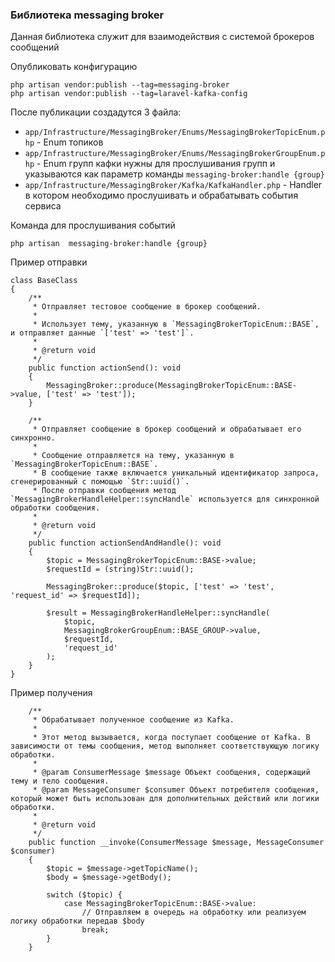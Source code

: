 ### Библиотека messaging broker

Данная библиотека служит для взаимодействия с системой брокеров сообщений

Опубликовать конфигурацию
```
php artisan vendor:publish --tag=messaging-broker
php artisan vendor:publish --tag=laravel-kafka-config
```
После публикации создадутся 3 файла:
- `app/Infrastructure/MessagingBroker/Enums/MessagingBrokerTopicEnum.php` - Enum топиков
- `app/Infrastructure/MessagingBroker/Enums/MessagingBrokerGroupEnum.php` - Enum групп кафки нужны для прослушивания групп и указываются как параметр команды `messaging-broker:handle {group}` 
- `app/Infrastructure/MessagingBroker/Kafka/KafkaHandler.php` - Handler в котором необходимо прослушивать и обрабатывать события сервиса


Команда для прослушивания событий
```
php artisan  messaging-broker:handle {group}
```

Пример отправки

```
class BaseClass
{
    /**
     * Отправляет тестовое сообщение в брокер сообщений.
     *
     * Использует тему, указанную в `MessagingBrokerTopicEnum::BASE`, и отправляет данные `['test' => 'test']`.
     *
     * @return void
     */
    public function actionSend(): void
    {
        MessagingBroker::produce(MessagingBrokerTopicEnum::BASE->value, ['test' => 'test']);
    }

    /**
     * Отправляет сообщение в брокер сообщений и обрабатывает его синхронно.
     *
     * Сообщение отправляется на тему, указанную в `MessagingBrokerTopicEnum::BASE`.
     * В сообщение также включается уникальный идентификатор запроса, сгенерированный с помощью `Str::uuid()`.
     * После отправки сообщения метод `MessagingBrokerHandleHelper::syncHandle` используется для синхронной обработки сообщения.
     *
     * @return void
     */
    public function actionSendAndHandle(): void
    {
        $topic = MessagingBrokerTopicEnum::BASE->value;
        $requestId = (string)Str::uuid();

        MessagingBroker::produce($topic, ['test' => 'test', 'request_id' => $requestId]);

        $result = MessagingBrokerHandleHelper::syncHandle(
            $topic,
            MessagingBrokerGroupEnum::BASE_GROUP->value,
            $requestId,
            'request_id'
        );
    }
}
```

Пример получения
```
    /**
     * Обрабатывает полученное сообщение из Kafka.
     *
     * Этот метод вызывается, когда поступает сообщение от Kafka. В зависимости от темы сообщения, метод выполняет соответствующую логику обработки.
     *
     * @param ConsumerMessage $message Объект сообщения, содержащий тему и тело сообщения.
     * @param MessageConsumer $consumer Объект потребителя сообщения, который может быть использован для дополнительных действий или логики обработки.
     *
     * @return void
     */
    public function __invoke(ConsumerMessage $message, MessageConsumer $consumer)
    {
        $topic = $message->getTopicName();
        $body = $message->getBody();

        switch ($topic) {
            case MessagingBrokerTopicEnum::BASE->value:
                // Отправляем в очередь на обработку или реализуем логику обработки передав $body
                break;
        }
    }
```
